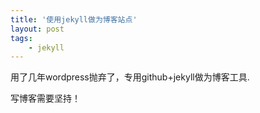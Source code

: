 ```yaml
---
title: '使用jekyll做为博客站点'
layout: post
tags:
    - jekyll
---
```


用了几年wordpress抛弃了，专用github+jekyll做为博客工具.

写博客需要坚持！
